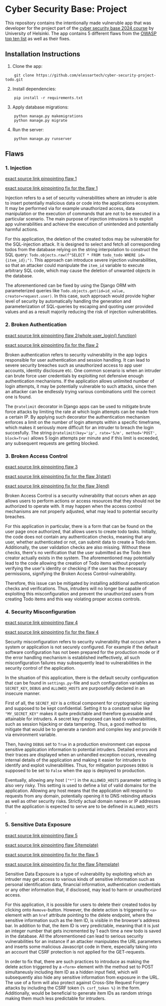 # Cyber Security Base: Project

This repository contains the intentionally made vulneruble app that was developer for the project part of the [cyber security base 2024 course](https://cybersecuritybase.mooc.fi/module-3.1) by University of Helsinki. The app contains 5 different flaws from the [OWASP top ten list](https://owasp.org/www-project-top-ten/) as well as their fixes.

## Installation Instructions

1. Clone the app:

```
    git clone https://github.com/elessartech/cyber-security-project-todo.git
```

2. Install dependencies:
```
    pip install -r requirements.txt
```

3. Apply database migrations:
```
    python manage.py makemigrations
    python manage.py migrate
```

4. Run the server:
```
    python manage.py runserver
```

## Flaws

### 1. Injection

[exact source link pinpointing flaw 1](https://github.com/elessartech/cyber-security-project-todo/blob/main/todo/views.py#L34)

[exact source link pinpointing fix for the flaw 1](https://github.com/elessartech/cyber-security-project-todo/blob/main/todo/views.py#L31)

Injection refers to a set of security vulnerabilities where an intruder is able to insert potentially malicious data or code into the applications ecosystem. It may be performed via for example unauthorized access, data manipulation or the execution of commands that are not to be executed in a particular scenario. The main purpose of injection intrusions is to exploit app vulnerabilities and achieve the execution of unintended and potentially harmful actions.

For this application, the deletion of the created todos may be vulnerable for the SQL-injection attack. It is designed to select and fetch all corresponding todos from the database relying on the string interpolation to construct the SQL query: `Todo.objects.raw(f"SELECT * FROM todo_todo WHERE id={item_id};")`. This approach can introduce severe injection vulnerabilities, so that an attacker could manipulate the `item_id` variable to execute arbitrary SQL code, which may cause the deletion of unwanted objects in the database.

The aforementioned can be fixed by using the Django ORM with parameterized queries like `Todo.objects.get(id=id_value, creator=request.user)`. In this case, such approach would provide higher level of security by automatically handling the generation and parameterization of SQL-queries by escaping and quoting user provided values and as a result majorily reducing the risk of injection vulnerabilities.

### 2. Broken Authentication

[exact source link pinpointing flaw 2(whole user_login() function)](https://github.com/elessartech/cyber-security-project-todo/blob/main/todo/views.py#L53)

[exact source link pinpointing fix for the flaw 2](https://github.com/elessartech/cyber-security-project-todo/blob/main/todo/views.py#L52)

Broken authentication refers to security vulnerability in the app logics responsible for user authentication and session handling. It can lead to severe security breaches such as unauthorized access to app user accounts, identity disclosure etc. One common scenario is when an intruder can brute force user credentials by exploiting not defensive enough authentication mechanisms. If the application allows unlimited number of login attempts, it may be potentially vulnerable to such attacks, since then an attacker can be endlessly trying various combinations until the correct one is found.

The `@ratelimit` decorator in Django apps can be used to mitigate brute force attacks by limiting the rate at which login attempts can be made from a certain IP. By applying such decorator the authentication mechanism enforces a limit on the number of login attempts within a specific timeframe, which makes it seriously more difficult for an intruder to breach the login succesfully. The string `@ratelimit(key='ip', rate='5/m', method='POST', block=True)` allows 5 login attempts per minute and if this limit is exceeded, any subsequent requests are getting blocked. 

### 3. Broken Access Control

[exact source link pinpointing flaw 3](https://github.com/elessartech/cyber-security-project-todo/blob/main/todo/views.py#L22)

[exact source link pinpointing fix for the flaw 3(start)](https://github.com/elessartech/cyber-security-project-todo/blob/main/todo/views.py#L14)

[exact source link pinpointing fix for the flaw 3(end)](https://github.com/elessartech/cyber-security-project-todo/blob/main/todo/views.py#L24)

Broken Access Control is a security vulnerability that occurs when an app allows users to perform actions or access resources that they should not be authorized to operate with. It may happen when the access control mechanisms are not properly adjusted, what may lead to potential security breaches. 

For this application in particular, there is a form that can be found on the user page once authorized, that allows users to create todo tasks. Initially, the code does not contain any authentication checks, meaning that any user, whether authenticated or not, can submit data to create a Todo item. Additionally, the user validation checks are also missing. Without these checks, there's no verification that the user submitted as the Todo item creator actually exists in the system. The aforementioned may potentially lead to the code allowing the creation of Todo items without properly verifying the user's identity or checking if the user has the necessary permissions, signifying the Broken Access Control-vulnerability.

Therefore, this issue can be mitigated by installing additional authentication checks and verifications. Thus, intruders will no longer be capable of exploiting this misconfiguration and prevent the unauthorized users from creating Todo items and this way violating proper access controls.

### 4. Security Misconfiguration

[exact source link pinpointing flaw 4](https://github.com/elessartech/cyber-security-project-todo/blob/main/cybersecurityprojecttodo/settings.py#L23)

[exact source link pinpointing fix for the flaw 4](https://github.com/elessartech/cyber-security-project-todo/blob/main/cybersecurityprojecttodo/settings.py#L19)

Security misconfiguration refers to security vulnerability that occurs when a system or application is not securely configured. For example if the default software configuration has not been prepared for the production mode or if the error handling mechanism is established ineffectively, all such misconfiguration failures may subsequently lead to vulnerabilities in the security control of the application. 

In the situation of this application, there is the default secuity configuration that can be found in `settings.py`-file and such configuration variables as `SECRET_KEY`, `DEBUG` and `ALLOWED_HOSTS` are purposefully declared in an insecure manner. 

First of all, the `SECRET_KEY` is a critical component for cryptographic signing and supposed to be kept confidential. Setting it to a constant value like `"MY_SECRET_KEY"` makes it quite predictable and therefore guessable and attainable for intruders. A secret key if exposed can lead to vulnerabilities, such as session hijacking or data tampering. Thus, a good method to mitigate that would be to generate a random and complex key and provide it via environment variable.

Then, having `DEBUG` set to `True` in a production environment can expose sensitive application information to potential intruders. Detailed errors and their traces are displayed when an unhandled exception occurs, revealing internal details of the application and making it easier for intruders to identify and exploit vulnerabilities. Thus, for mitigation purposes `DEBUG` is supposed to be set to `False` when the app is deployed to production. 

Eventually, allowing any host `["*"]` in the `ALLOWED_HOSTS` parameter setting is also very risky. This setting is used to define a list of valid domains for the application. Allowing any host means that the application will respond to requests from any domain, potentially opening it to DNS rebinding attacks as well as other security risks. Strictly actual domain names or IP addresses that the application is expected to serve are to be defined in `ALLOWED_HOSTS `.

### 5. Sensitive Data Exposure

[exact source link pinpointing flaw 5](https://github.com/elessartech/cyber-security-project-todo/blob/main/todo/views.py#L34)

[exact source link pinpointing flaw 5(template)](https://github.com/elessartech/cyber-security-project-todo/blob/main/todo/templates/index.html#L15)

[exact source link pinpointing fix for the flaw 5](https://github.com/elessartech/cyber-security-project-todo/blob/main/todo/views.py#L29)

[exact source link pinpointing fix for the flaw 5(template)](https://github.com/elessartech/cyber-security-project-todo/blob/main/todo/templates/index.html#L16)

Sensitive Data Exposure is a type of vulnerability by exploiting which an intruder may get access to various kinds of sensitive information such as personal identification data, financial information, authentication credentials or any other information that, if disclosed, may lead to harm or unauthorized access.

For this application, it is possible for users to delete their created todos by clicking onto `Remove`-button. However, the delete action is triggered by `<a>` element with an `href` attribute pointing to the delete endpoint, where the sensitive information such as the item ID, is visible in the browser's address bar. In addition to that, the item ID is very predictable, meaning that it is just an integer number that gets incremented by 1 each time a new todo is saved in the database. All the aforementioned can lead to serious security vulnerabilities for an instance if an attacker manipulates the URL parameters and inserts some malicious Javascript code in there, especially taking into an account that CSRF protection is not applied for the GET-requests.

In order to fix that, there are such practices to introduce as making the delete action triggered by a `<form>` element with the method set to POST simultaneusly including item ID as a hidden input field, which will subsequently also hide any sensitive information from exposure in the URL. The use of a form will also protect against Cross-Site Request Forgery attacks by including the CSRF token `{% csrf_token %}` in the form. Additionally, would be beneficial to generate item IDs as random strings making them much less predictable for intruders.

